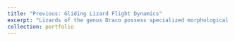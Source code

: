 ```yaml
---
title: "Previous: Gliding Lizard Flight Dynamics"
excerpt: "Lizards of the genus Draco possess specialized morphological structures for gliding, including a patagium, throat lappets, and modified hindlimbs. Despite being among the most specialized reptilian gliders, it is currently unknown how Draco is able to maneuver effectively during flight. Here, we present a new computational method for characterizing the role of tail control on Draco glide distance and stability. We designed and printed a 3D Draco model, and estimated its lift and drag coefficients from wind tunnel experiments. Using the known mass and planar surface area of the Draco we developed a simplified, 3D simulation for Draco gliding, calculating longitudinal and lateral position and a pitch angle of the lizard with respect to a cartesian coordinate frame. Our model suggests an active tail improves both glide distance and stability in Draco. Our approach enables the replication and modification of existing gliders to better understand their performance and mechanics. This can be applied to extinct species, but also as a way of exploring the biomimetic potential of different morphological features. See [the paper](https://academic.oup.com/icb/article/61/2/579/6278350). <br/><img src='/images/draco_dynamics.png'>"
collection: portfolio
---
```


